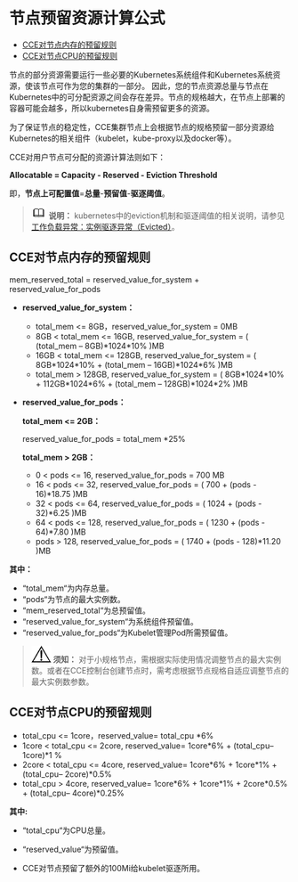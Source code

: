 # 节点预留资源计算公式<a name="cce_01_0178"></a>

-   [CCE对节点内存的预留规则](#section16856143934620)
-   [CCE对节点CPU的预留规则](#section65041914716)

节点的部分资源需要运行一些必要的Kubernetes系统组件和Kubernetes系统资源，使该节点可作为您的集群的一部分。 因此，您的节点资源总量与节点在Kubernetes中的可分配资源之间会存在差异。节点的规格越大，在节点上部署的容器可能会越多，所以kubernetes自身需预留更多的资源。

为了保证节点的稳定性，CCE集群节点上会根据节点的规格预留一部分资源给Kubernetes的相关组件（kubelet，kube-proxy以及docker等）。

CCE对用户节点可分配的资源计算法则如下：

**Allocatable = Capacity - Reserved - Eviction Threshold**

即，**节点上可配置值**=**总量**-**预留值**-**驱逐阈值**。

>![](public_sys-resources/icon-note.gif) **说明：** 
>kubernetes中的eviction机制和驱逐阈值的相关说明，请参见[工作负载异常：实例驱逐异常（Evicted）](https://support.huaweicloud.com/cce_faq/cce_faq_00209.html)。

## CCE对节点内存的预留规则<a name="section16856143934620"></a>

mem\_reserved\_total = reserved\_value\_for\_system + reserved\_value\_for\_pods

-   **reserved\_value\_for\_system：**
    -   total\_mem <= 8GB，reserved\_value\_for\_system = 0MB
    -   8GB < total\_mem <= 16GB, reserved\_value\_for\_system = \( \(total\_mem – 8GB\)\*1024\*10% \)MB
    -   16GB < total\_mem <= 128GB, reserved\_value\_for\_system = \( 8GB\*1024\*10% + \(total\_mem – 16GB\)\*1024\*6% \)MB
    -   total\_mem \> 128GB, reserved\_value\_for\_system = \( 8GB\*1024\*10% + 112GB\*1024\*6% + \(total\_mem – 128GB\)\*1024\*2% \)MB

-   **reserved\_value\_for\_pods：**

    **total\_mem <= 2GB：**

    reserved\_value\_for\_pods = total\_mem \*25%

    **total\_mem \> 2GB：**

    -   0 < pods <= 16, reserved\_value\_for\_pods =  700 MB
    -   16 < pods <= 32, reserved\_value\_for\_pods = \( 700 + \(pods - 16\)\*18.75 \)MB
    -   32 < pods <= 64, reserved\_value\_for\_pods = \( 1024 + \(pods - 32\)\*6.25 \)MB
    -   64 < pods <= 128, reserved\_value\_for\_pods = \( 1230 + \(pods - 64\)\*7.80 \)MB
    -   pods \> 128, reserved\_value\_for\_pods = \( 1740 + \(pods - 128\)\*11.20 \)MB


**其中：**

-   “total\_mem“为内存总量。
-   “pods“为节点的最大实例数。
-   “mem\_reserved\_total“为总预留值。
-   “reserved\_value\_for\_system“为系统组件预留值。
-   “reserved\_value\_for\_pods“为Kubelet管理Pod所需预留值。

>![](public_sys-resources/icon-notice.gif) **须知：** 
>对于小规格节点，需根据实际使用情况调整节点的最大实例数。或者在CCE控制台创建节点时，需考虑根据节点规格自适应调整节点的最大实例数参数。

## CCE对节点CPU的预留规则<a name="section65041914716"></a>

-   total\_cpu <= 1core，reserved\_value= total\_cpu \*6%
-   1core < total\_cpu <= 2core, reserved\_value= 1core\*6% + \(total\_cpu– 1core\)\*1 %
-   2core < total\_cpu <= 4core, reserved\_value= 1core\*6% + 1core\*1% + \(total\_cpu– 2core\)\*0.5%
-   total\_cpu \> 4core, reserved\_value= 1core\*6% + 1core\*1% + 2core\*0.5% + \(total\_cpu– 4core\)\*0.25%

**其中:**

-   “total\_cpu“为CPU总量。
-   “reserved\_value“为预留值。

-   CCE对节点预留了额外的100Mi给kubelet驱逐所用。

